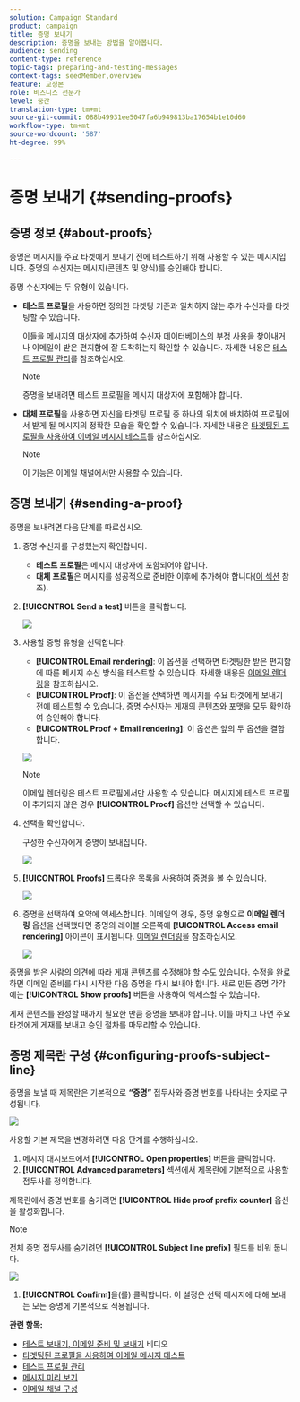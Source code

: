 ```yaml
---
solution: Campaign Standard
product: campaign
title: 증명 보내기
description: 증명을 보내는 방법을 알아봅니다.
audience: sending
content-type: reference
topic-tags: preparing-and-testing-messages
context-tags: seedMember,overview
feature: 교정본
role: 비즈니스 전문가
level: 중간
translation-type: tm+mt
source-git-commit: 088b49931ee5047fa6b949813ba17654b1e10d60
workflow-type: tm+mt
source-wordcount: '587'
ht-degree: 99%

---
```



# 증명 보내기 {#sending-proofs}

## 증명 정보 {#about-proofs}

증명은 메시지를 주요 타겟에게 보내기 전에 테스트하기 위해 사용할 수 있는 메시지입니다. 증명의 수신자는 메시지(콘텐츠 및 양식)를 승인해야 합니다.

증명 수신자에는 두 유형이 있습니다.

* **테스트 프로필**&#x200B;을 사용하면 정의한 타겟팅 기준과 일치하지 않는 추가 수신자를 타겟팅할 수 있습니다.

   이들을 메시지의 대상자에 추가하여 수신자 데이터베이스의 부정 사용을 찾아내거나 이메일이 받은 편지함에 잘 도착하는지 확인할 수 있습니다. 자세한 내용은 [테스트 프로필 관리](../../audiences/using/managing-test-profiles.md)를 참조하십시오.

   >[!NOTE]
   >
   >증명을 보내려면 테스트 프로필을 메시지 대상자에 포함해야 합니다.

* **대체 프로필**&#x200B;을 사용하면 자신을 타겟팅 프로필 중 하나의 위치에 배치하여 프로필에서 받게 될 메시지의 정확한 모습을 확인할 수 있습니다. 자세한 내용은 [타겟팅된 프로필을 사용하여 이메일 메시지 테스트](../../sending/using/testing-messages-using-target.md)를 참조하십시오.

   >[!NOTE]
   >
   >이 기능은 이메일 채널에서만 사용할 수 있습니다.

## 증명 보내기 {#sending-a-proof}

증명을 보내려면 다음 단계를 따르십시오.

1. 증명 수신자를 구성했는지 확인합니다.
   * **테스트 프로필**&#x200B;은 메시지 대상자에 포함되어야 합니다.
   * **대체 프로필**&#x200B;은 메시지를 성공적으로 준비한 이후에 추가해야 합니다([이 섹션](../../sending/using/testing-messages-using-target.md) 참조).

1. **[!UICONTROL Send a test]** 버튼을 클릭합니다.

   ![](assets/bat_select.png)

1. 사용할 증명 유형을 선택합니다.

   * **[!UICONTROL Email rendering]**: 이 옵션을 선택하면 타겟팅한 받은 편지함에 따른 메시지 수신 방식을 테스트할 수 있습니다. 자세한 내용은 [이메일 렌더링](../../sending/using/email-rendering.md)을 참조하십시오.
   * **[!UICONTROL Proof]**: 이 옵션을 선택하면 메시지를 주요 타겟에게 보내기 전에 테스트할 수 있습니다. 증명 수신자는 게재의 콘텐츠와 포맷을 모두 확인하여 승인해야 합니다. 
   * **[!UICONTROL Proof + Email rendering]**: 이 옵션은 앞의 두 옵션을 결합합니다.

   ![](assets/bat_select1.png)

   >[!NOTE]
   >
   >이메일 렌더링은 테스트 프로필에서만 사용할 수 있습니다. 메시지에 테스트 프로필이 추가되지 않은 경우 **[!UICONTROL Proof]** 옵션만 선택할 수 있습니다.

1. 선택을 확인합니다.

   구성한 수신자에게 증명이 보내집니다.

   ![](assets/bat_select2.png)

1. **[!UICONTROL Proofs]** 드롭다운 목록을 사용하여 증명을 볼 수 있습니다.

   ![](assets/bat_view.png)

1. 증명을 선택하여 요약에 액세스합니다. 이메일의 경우, 증명 유형으로 **이메일 렌더링** 옵션을 선택했다면 증명의 레이블 오른쪽에 **[!UICONTROL Access email rendering]** 아이콘이 표시됩니다. [이메일 렌더링](../../sending/using/email-rendering.md)을 참조하십시오.

   ![](assets/bat_view2.png)

증명을 받은 사람의 의견에 따라 게재 콘텐츠를 수정해야 할 수도 있습니다. 수정을 완료하면 이메일 준비를 다시 시작한 다음 증명을 다시 보내야 합니다. 새로 만든 증명 각각에는 **[!UICONTROL Show proofs]** 버튼을 사용하여 액세스할 수 있습니다.

게재 콘텐츠를 완성할 때까지 필요한 만큼 증명을 보내야 합니다. 이를 마치고 나면 주요 타겟에게 게재를 보내고 승인 절차를 마무리할 수 있습니다.

## 증명 제목란 구성 {#configuring-proofs-subject-line}

증명을 보낼 때 제목란은 기본적으로 **“증명”** 접두사와 증명 번호를 나타내는 숫자로 구성됩니다.

![](assets/proof-prefix.png)

사용할 기본 제목을 변경하려면 다음 단계를 수행하십시오.

1. 메시지 대시보드에서 **[!UICONTROL Open properties]** 버튼을 클릭합니다.
1. **[!UICONTROL Advanced parameters]** 섹션에서 제목란에 기본적으로 사용할 접두사를 정의합니다.

제목란에서 증명 번호를 숨기려면 **[!UICONTROL Hide proof prefix counter]** 옵션을 활성화합니다.

>[!NOTE]
>
>전체 증명 접두사를 숨기려면 **[!UICONTROL Subject line prefix]** 필드를 비워 둡니다.

![](assets/proof-prefix-configuration.png)

1. **[!UICONTROL Confirm]**&#x200B;을(를) 클릭합니다. 이 설정은 선택 메시지에 대해 보내는 모든 증명에 기본적으로 적용됩니다.

**관련 항목:**

* [테스트 보내기, 이메일 준비 및 보내기](../../sending/using/get-started-sending-messages.md#video) 비디오
* [타겟팅된 프로필을 사용하여 이메일 메시지 테스트](../../sending/using/testing-messages-using-target.md)
* [테스트 프로필 관리](../../audiences/using/managing-test-profiles.md)
* [메시지 미리 보기](../../sending/using/previewing-messages.md)
* [이메일 채널 구성](../../administration/using/configuring-email-channel.md)
